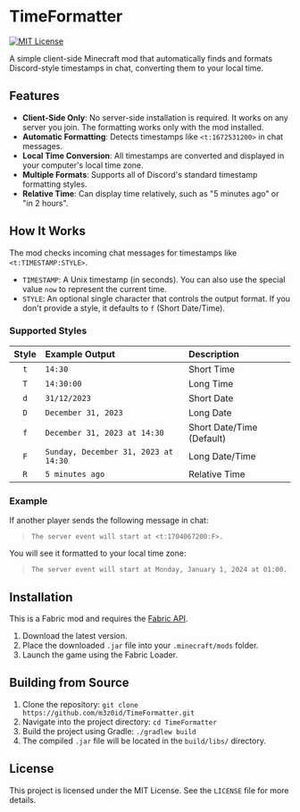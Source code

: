 # TimeFormatter

[![MIT License](https://img.shields.io/badge/License-MIT-blue.svg)](https://opensource.org/licenses/MIT)

A simple client-side Minecraft mod that automatically finds and formats Discord-style timestamps in chat, converting them to your local time.

## Features

-   **Client-Side Only**: No server-side installation is required. It works on any server you join. The formatting works only with the mod installed.
-   **Automatic Formatting**: Detects timestamps like `<t:1672531200>` in chat messages.
-   **Local Time Conversion**: All timestamps are converted and displayed in your computer's local time zone.
-   **Multiple Formats**: Supports all of Discord's standard timestamp formatting styles.
-   **Relative Time**: Can display time relatively, such as "5 minutes ago" or "in 2 hours".

## How It Works

The mod checks incoming chat messages for timestamps like `<t:TIMESTAMP:STYLE>`.

-   `TIMESTAMP`: A Unix timestamp (in seconds). You can also use the special value `now` to represent the current time.
-   `STYLE`: An optional single character that controls the output format. If you don't provide a style, it defaults to `f` (Short Date/Time).

### Supported Styles

| Style | Example Output                       | Description               |
|:-----:|:-------------------------------------|:--------------------------|
|  `t`  | `14:30`                              | Short Time                |
|  `T`  | `14:30:00`                           | Long Time                 |
|  `d`  | `31/12/2023`                         | Short Date                |
|  `D`  | `December 31, 2023`                  | Long Date                 |
|  `f`  | `December 31, 2023 at 14:30`         | Short Date/Time (Default) |
|  `F`  | `Sunday, December 31, 2023 at 14:30` | Long Date/Time            |
|  `R`  | `5 minutes ago`                      | Relative Time             |

### Example

If another player sends the following message in chat:
> `The server event will start at <t:1704067200:F>.`

You will see it formatted to your local time zone:
> `The server event will start at Monday, January 1, 2024 at 01:00.`

## Installation

This is a Fabric mod and requires the [Fabric API](https://modrinth.com/mod/fabric-api).

1.  Download the latest version.
2.  Place the downloaded `.jar` file into your `.minecraft/mods` folder.
3.  Launch the game using the Fabric Loader.

## Building from Source

1.  Clone the repository: `git clone https://github.com/m3z0id/TimeFormatter.git`
2.  Navigate into the project directory: `cd TimeFormatter`
3.  Build the project using Gradle: `./gradlew build`
4.  The compiled `.jar` file will be located in the `build/libs/` directory.

## License

This project is licensed under the MIT License. See the `LICENSE` file for more details.